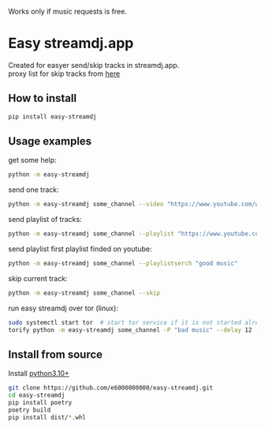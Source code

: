 Works only if music requests is free.

# Easy streamdj.app
Created for easyer send/skip tracks in streamdj.app.  
proxy list for skip tracks from [here](https://github.com/TheSpeedX/PROXY-List)

## How to install
```bash
pip install easy-streamdj
```

## Usage examples
get some help:
```bash
python -m easy-streamdj
```

send one track:
```bash
python -m easy-streamdj some_channel --video "https://www.youtube.com/watch?v=dQw4w9WgXcQ"

```

send playlist of tracks:
```bash
python -m easy-streamdj some_channel --playlist "https://www.youtube.com/playlist?list=PL2aMEXnwcG3nqpr49qfCJ5vLTuxImPdme"
```

send playlist first playlist finded on youtube:
```bash
python -m easy-streamdj some_channel --playlistserch "good music"
```

skip current track:
```bash
python -m easy-streamdj some_channel --skip
```

run easy streamdj over tor (linux):
```bash
sudo systemctl start tor  # start tor service if it is not started already
torify python -m easy-streamdj some_channel -P "bad music" --delay 12 --author "anonymous"
```

## Install from source
Install [python3.10+](https://www.python.org/downloads/)
```bash
git clone https://github.com/e6000000000/easy-streamdj.git
cd easy-streamdj
pip install poetry
poetry build
pip install dist/*.whl
```

